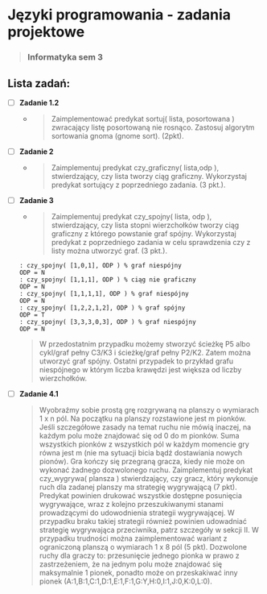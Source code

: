# Języki programowania - zadania projektowe
>### Informatyka sem 3

## Lista zadań:

- [ ] **Zadanie 1.2**

	- >Zaimplementować predykat sortuj( lista, posortowana ) zwracający listę posortowaną nie rosnąco. Zastosuj algorytm sortowania gnoma (gnome sort). (2pkt).
  
- [ ] **Zadanie 2**
	
	- >Zaimplementuj predykat czy_graficzny( lista,odp ), stwierdzający, czy lista
tworzy ciąg graficzny. Wykorzystaj predykat sortujący z poprzedniego zadania.
(3 pkt.).

- [ ] **Zadanie 3**
	- >Zaimplementuj predykat czy_spojny( lista, odp ), stwierdzający, czy lista
stopni wierzchołków tworzy ciąg graficzny z którego powstanie graf spójny.
Wykorzystaj predykat z poprzedniego zadania w celu sprawdzenia czy z listy można
utworzyć graf. (3 pkt.).
	```
	: czy_spojny( [1,0,1], ODP ) % graf niespójny
	ODP = N
	: czy_spojny( [1,1,1], ODP ) % ciąg nie graficzny
	ODP = N
	: czy_spojny( [1,1,1,1], ODP ) % graf niespójny
	ODP = N
	: czy_spojny( [1,2,2,1,2], ODP ) % graf spójny
	ODP = T
	: czy_spojny( [3,3,3,0,3], ODP ) % graf niespójny
	ODP = N
	```
	>W przedostatnim przypadku możemy stworzyć ścieżkę P5 albo cykl/graf pełny C3/K3 i
ścieżkę/graf pełny P2/K2. Zatem można utworzyć graf spójny.
Ostatni przypadek to przykład grafu niespójnego w którym liczba krawędzi jest
większa od liczby wierzchołków.

- [ ] **Zadanie 4.1**

	>Wyobraźmy sobie prostą grę rozgrywaną na planszy o wymiarach 1 x n pól. Na
	początku na planszy rozstawione jest m pionków. Jeśli szczegółowe zasady na temat
ruchu nie mówią inaczej, na każdym polu może znajdować się od 0 do m pionków.
Suma wszystkich pionków z wszystkich pól w każdym momencie gry równa jest m
(nie ma sytuacji bicia bądź dostawiania nowych pionów). Gra kończy się przegraną
gracza, kiedy nie może on wykonać żadnego dozwolonego ruchu.
	>Zaimplementuj predykat czy_wygrywa( plansza ) stwierdzający, czy gracz,
który wykonuje ruch dla zadanej planszy ma strategię wygrywającą (7 pkt). Predykat
powinien drukować wszystkie dostępne posunięcia wygrywające, wraz z kolejno
przeszukiwanymi stanami prowadzącymi do udowodnienia strategii wygrywającej. W
przypadku braku takiej strategii również powinien udowadniać strategię wygrywająca
przeciwnika, patrz szczegóły w sekcji II. W przypadku trudności można
zaimplementować wariant z ograniczoną planszą o wymiarach 1 x 8 pól (5 pkt).
	>Dozwolone ruchy dla graczy to:
	>przesunięcie jednego pionka w prawo z zastrzeżeniem, że na jednym polu
może znajdować się maksymalnie 1 pionek, ponadto może on przeskakiwać
inny pionek
(A:1,B:1,C:1,D:1,E:1,F:1,G:Y,H:0,I:1,J:0,K:0,L:0).




